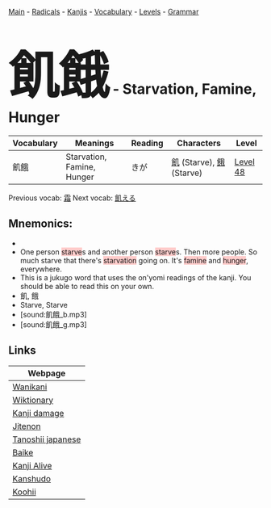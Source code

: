 <style> bigfont {font-size: 100px}</style>
[Main](../README.md) -
[Radicals](../radicals.md) -
[Kanjis](../kanjis.md) -
[Vocabulary](../vocabulary.md) -
[Levels](../levels.md) -
[Grammar](../grammar.md)
# <bigfont> 飢餓</bigfont> - Starvation, Famine, Hunger 

| Vocabulary | Meanings | Reading | Characters | Level |
| --- | --- | --- | --- | --- |
| 飢餓 | Starvation, Famine, Hunger | きが |  [飢](../kanjis/飢.md) (Starve), [餓](../kanjis/餓.md) (Starve) | [Level 48](../levels/wk_level48.md) |

Previous vocab: [霜](霜.md) Next vocab: [飢える](飢える.md) 

## Mnemonics:

* 
* One person <span style="background-color:#ffcccb"> starve</span>s and another person <span style="background-color:#ffcccb"> starve</span>s. Then more people. So much starve that there's <span style="background-color:#ffcccb"> starvation</span> going on. It's <span style="background-color:#ffcccb"> famine</span> and <span style="background-color:#ffcccb"> hunger</span>, everywhere.
* This is a jukugo word that uses the on'yomi readings of the kanji. You should be able to read this on your own.
* 飢, 餓
* Starve, Starve
* [sound:飢餓_b.mp3]
* [sound:飢餓_g.mp3]


## Links 

| Webpage |
| --- |
| [Wanikani          ](https://www.wanikani.com/kanji/飢餓) |
| [Wiktionary        ](https://en.wiktionary.org/wiki/飢餓) |
| [Kanji damage      ](http://www.kanjidamage.com/kanji/search?utf8=✓&q=飢餓) |
| [Jitenon           ](https://jitenon.com/kanji/飢餓) |
| [Tanoshii japanese ](https://www.tanoshiijapanese.com/dictionary/kanji.cfm?k=飢餓) |
| [Baike             ](https://baike.baidu.com/item/飢餓) |
| [Kanji Alive       ](https://app.kanjialive.com/飢餓) |
| [Kanshudo          ](https://www.kanshudo.com/searchmn?q=飢餓) |
| [Koohii            ](https://kanji.koohii.com/study/kanji/飢餓) |

